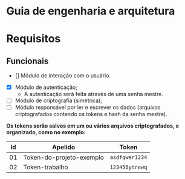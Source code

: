 
# Guia de engenharia e arquitetura 

# Requisitos

## Funcionais

- [] Módulo de interação com o usuário.
- [x] Módulo de autenticação; 
    * A autenticação será feita através de uma senha mestre.
- [ ] Módulo de criptografia (simétrica);
- [ ] Módulo responsável por ler e escrever os dados (arquivos criptografados contendo os tokens e hash da senha mestre).

**Os tokens serão salvos em um ou vários arquivos criptografados, e organizado, como no exemplo:**

|Id|Apelido|Token|
|---|---|---|
01|Token-do-projeto-exemplo| `asdfqwer1234`
02|Token-trabalho| `123456ytrewq`

